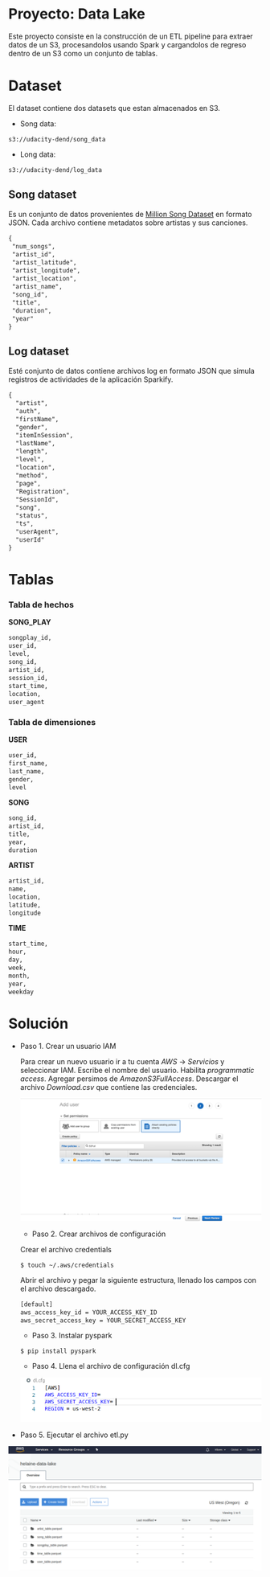# Proyecto: Data Lake
Este proyecto consiste en la construcción de un ETL pipeline para extraer datos de un S3, procesandolos usando Spark y cargandolos de regreso dentro de un S3 como un conjunto de tablas.

# Dataset
El dataset contiene dos datasets que estan almacenados en S3.
 * Song data: 
  ```
  s3://udacity-dend/song_data
  ```
 * Long data:  
  ```
  s3://udacity-dend/log_data
  ```

 ## Song dataset
 Es un conjunto de datos provenientes de [Million Song Dataset](http://millionsongdataset.com/) en formato JSON. Cada archivo contiene metadatos sobre artistas y sus canciones.


 ```
{
  "num_songs",
  "artist_id", 
  "artist_latitude",
  "artist_longitude",
  "artist_location",
  "artist_name",
  "song_id",
  "title",
  "duration",
  "year"
}
```
## Log dataset

Esté conjunto de datos contiene archivos log en formato JSON que simula registros de actividades de la aplicación Sparkify.

```
{
  "artist",
  "auth",
  "firstName",
  "gender",
  "itemInSession",
  "lastName",
  "length",
  "level",
  "location",
  "method",
  "page",
  "Registration",
  "SessionId",
  "song",
  "status",
  "ts",
  "userAgent",
  "userId"
}
```
# Tablas

### **Tabla de hechos**
**SONG_PLAY**
```
songplay_id, 
user_id, 
level, 
song_id, 
artist_id, 
session_id, 
start_time,
location, 
user_agent
```

### **Tabla de dimensiones**

**USER**
```
user_id,
first_name,
last_name,
gender,
level
```

**SONG**
```
song_id,
artist_id,
title,
year,
duration
```
**ARTIST**
```
artist_id,
name,
location,
latitude,
longitude
```
**TIME**
```
start_time,
hour,
day,
week,
month,
year,
weekday
```
# Solución

* Paso 1. Crear un usuario IAM

  Para crear un nuevo usuario ir a tu cuenta *AWS* -> *Servicios* y seleccionar IAM.
  Escribe el nombre del usuario. Habilita *programmatic access*. Agregar persimos de 
 *AmazonS3FullAccess*. Descargar el archivo *Download.csv* que contiene las credenciales.

  ![clone](images/user.webp)

  * Paso 2. Crear archivos de configuración

  Crear el archivo credentials
  ```
  $ touch ~/.aws/credentials
  ```
  Abrir el archivo y pegar la siguiente estructura, llenado los campos con el archivo descargado.
  ```
  [default]
  aws_access_key_id = YOUR_ACCESS_KEY_ID
  aws_secret_access_key = YOUR_SECRET_ACCESS_KEY

  ```
  * Paso 3. Instalar pyspark
  ```
  $ pip install pyspark
  ```
  * Paso 4. Llena el archivo de configuración dl.cfg

  ![cfg](images/dl.png)

 * Paso 5. Ejecutar el archivo etl.py

  ![dlr](images/dlR.png)

